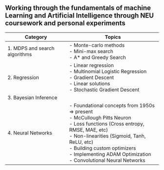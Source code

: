 ## Working through the fundamentals of machine Learning and Artificial Intelligence through NEU coursework and personal experiments

| Category               | Topics                                                                                                              |
|------------------------|---------------------------------------------------------------------------------------------------------------------|
| 1. MDPS and search algorithms   | - Monte-carlo methods<br>- Mini-max search<br>- A* and Greedy Search                                         |
| 2. Regression           | - Linear regression<br>- Multinomial Logistic Regression<br>- Gradient Descent<br>- Linear solutions<br>- Stochastic Gradient Descent |
| 3. Bayesian Inference   |                                                                                                                     |
| 4. Neural Networks      | - Foundational concepts from 1950s => present<br>- McCullough Pitts Neuron<br>- Loss functions (Cross entropy, RMSE, MAE, etc)<br>- Non-linearities (Sigmoid, Tanh, ReLU, etc)<br>- Building custom optimizers<br>- Implementing ADAM Optimization<br>- Convolutional Neural Networks |

